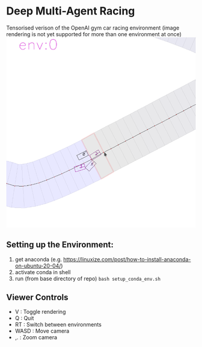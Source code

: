 # Deep Multi-Agent Racing
Tensorised verison of the OpenAI gym car racing environment
(image rendering is not yet supported for more than one environment at once)
![plot](media/env.png )
## Setting up the Environment: 
1. get anaconda (e.g. https://linuxize.com/post/how-to-install-anaconda-on-ubuntu-20-04/)
2. activate conda in shell
3. run (from base directory of repo) ```bash setup_conda_env.sh```

## Viewer Controls

* V     : Toggle rendering
* Q     : Quit
* RT    : Switch between environments
* WASD  : Move camera
* ,.    : Zoom camera